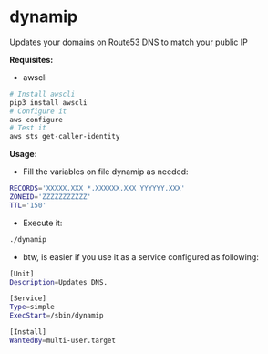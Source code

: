 # dynamip
Updates your domains on Route53 DNS to match your public IP

**Requisites:**
- awscli 
```bash
# Install awscli
pip3 install awscli
# Configure it
aws configure
# Test it
aws sts get-caller-identity
```


**Usage:**

* Fill the variables on file dynamip as needed:
```bash
RECORDS='XXXXX.XXX *.XXXXXX.XXX YYYYYY.XXX'
ZONEID='ZZZZZZZZZZZ'
TTL='150'
```

* Execute it:
```bash
./dynamip
```

* btw, is easier if you use it as a service configured as following:
```bash
[Unit]
Description=Updates DNS.

[Service]
Type=simple
ExecStart=/sbin/dynamip

[Install]
WantedBy=multi-user.target
```
